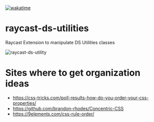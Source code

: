 [![wakatime](https://wakatime.com/badge/user/c8d2802f-0742-4964-bd79-1cb374b6de43/project/8f80f645-f7e0-4fc8-bd1e-262bc8071ae3.svg)](https://wakatime.com/badge/user/c8d2802f-0742-4964-bd79-1cb374b6de43/project/8f80f645-f7e0-4fc8-bd1e-262bc8071ae3)

# raycast-ds-utilities
Raycast Extension to manipulate DS Utilities classes

![raycast-ds-utility](https://user-images.githubusercontent.com/3266486/140176890-f477f41d-8292-4f39-a101-445086828b7b.png)

# Sites where to get organization ideas

- https://css-tricks.com/poll-results-how-do-you-order-your-css-properties/
- https://github.com/brandon-rhodes/Concentric-CSS
- https://9elements.com/css-rule-order/
